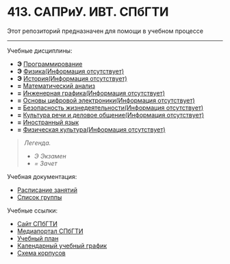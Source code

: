 # 413. САПРиУ. ИВТ. СПбГТИ
Этот репозиторий предназначен для помощи в учебном процессе
________

Учебные дисциплины:

* **Э** [Программирование](Subjects/Programming.md)
* **Э** [Физика(Информация отсутствует)]()
* **Э** [История(Информация отсутствует)]()
* **=** [Математический анализ](Subjects/MathematicalAnalysis.md)
* **=** [Инженерная графика(Информация отсутствует)]()
* **=** [Основы цифровой электроники(Информация отсутствует)]()
* **=** [Безопасность жизнедеятельности(Информация отсутствует)]()
* **=** [Культура речи и деловое общение(Информация отсутствует)]()
* **=** [Иностранный язык](https://t.me/joinchat/d1iGGmV8-5w3ZmZi)
* **=** [Физическая культура(Информация отсутствует)]()

>*Легенда.*
>* *Э Экзамен*
>* *= Зачет*


Учебная документация:
* [Расписание занятий](Files/Documents/Timetable.md#Расписание)
* [Список группы](Files/Documents/GroupList.md)

Учебные ссылки:
* [Сайт СПбГТИ](http://technolog.edu.ru/)
* [Медиапортал СПбГТИ](https://media.technolog.edu.ru/index.php?lang=ru)
* [Учебный план](http://technolog.edu.ru/sveden/files/09.03.01_2019_UP.pdf)
* [Календарный учебный график](http://technolog.edu.ru/sveden/files/09.03.01_2019_SAPR_Grafik.pdf)
* [Схема корпусов](http://technolog.edu.ru/kontakti/karta_instituta)
